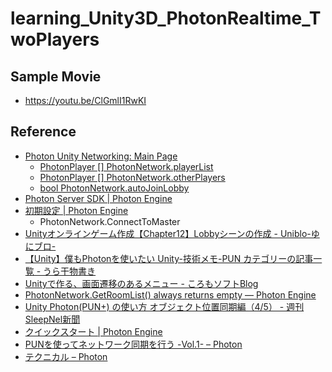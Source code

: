 # learning_Unity3D_PhotonRealtime_TwoPlayers

## Sample Movie

- https://youtu.be/ClGmlI1RwKI

## Reference
- [Photon Unity Networking: Main Page](http://doc-api.photonengine.com/en/PUN/current/)
  - [PhotonPlayer [] PhotonNetwork.playerList](http://doc-api.photonengine.com/en/PUN/current/class_photon_network.html#a2dc5e6cba79f899d9952f804db35b2f3)
  - [PhotonPlayer [] PhotonNetwork.otherPlayers](http://doc-api.photonengine.com/en/PUN/current/class_photon_network.html#a894df24398c8cfe2d06e22ddc39576fa)
  - [bool PhotonNetwork.autoJoinLobby](http://doc-api.photonengine.com/en/PUN/current/class_photon_network.html#ad534d4da7222bd8a6d8423cbd238d7f4)
- [Photon Server SDK | Photon Engine](https://doc.photonengine.com/en-us/server/v3/sdks-and-api/sdk-photon-server)
- [初期設定 | Photon Engine](https://doc.photonengine.com/ja-jp/pun/current/getting-started/initial-setup#connect_manually)
  - PhotonNetwork.ConnectToMaster
- [Unityオンラインゲーム作成【Chapter12】Lobbyシーンの作成 - Uniblo-ゆにブロ-](http://uniblo.biz/unity/mmogame/lobbyscene)
- [【Unity】僕もPhotonを使いたい Unity-技術メモ-PUN カテゴリーの記事一覧 - うら干物書き](https://www.urablog.xyz/archive/category/Unity-%E6%8A%80%E8%A1%93%E3%83%A1%E3%83%A2-PUN)
- [Unityで作る、画面遷移のあるメニュー - ころもソフトBlog](http://chicchi0531.hatenablog.com/entry/2017/10/10/025409)
- [PhotonNetwork.GetRoomList() always returns empty — Photon Engine](https://forum.photonengine.com/discussion/11094/photonnetwork-getroomlist-always-returns-empty)
- [Unity Photon(PUN+) の使い方 オブジェクト位置同期編（4/5） - 週刊SleepNel新聞](http://sleepnel.hatenablog.com/entry/2016/06/09/120200)
- [クイックスタート | Photon Engine](https://doc.photonengine.com/ja-jp/realtime/current/getting-started/quick-start)
- [PUNを使ってネットワーク同期を行う -Vol.1- – Photon](https://support.photonengine.jp/hc/ja/articles/218960867-PUN%E3%82%92%E4%BD%BF%E3%81%A3%E3%81%A6%E3%83%8D%E3%83%83%E3%83%88%E3%83%AF%E3%83%BC%E3%82%AF%E5%90%8C%E6%9C%9F%E3%82%92%E8%A1%8C%E3%81%86-Vol-1-)
- [テクニカル – Photon](https://support.photonengine.jp/hc/ja/categories/201897318-%E3%83%86%E3%82%AF%E3%83%8B%E3%82%AB%E3%83%AB)
